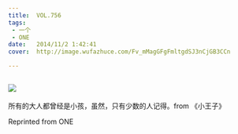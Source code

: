 ```yaml
---
title:	VOL.756
tags:
 - 一个
 - ONE
date:	2014/11/2 1:42:41
cover:	http://image.wufazhuce.com/Fv_mMagGFgFmltgdSJ3nCjGB3CCn

---
```

![](http://image.wufazhuce.com/Fv_mMagGFgFmltgdSJ3nCjGB3CCn)
---

所有的大人都曾经是小孩，虽然，只有少数的人记得。from 《小王子》
 
Reprinted from ONE

